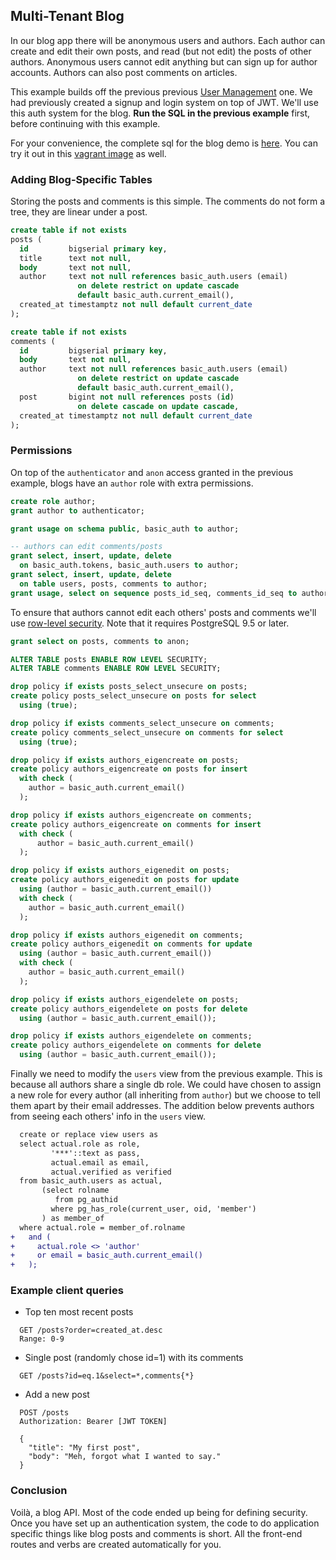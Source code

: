 ## Multi-Tenant Blog

In our blog app there will be anonymous users and authors. Each
author can create and edit their own posts, and read (but not edit)
the posts of other authors. Anonymous users cannot edit anything
but can sign up for author accounts. Authors can also post comments
on articles.

This example builds off the previous previous [User Management](users/)
one. We had previously created a signup and login system on top of
JWT. We'll use this auth system for the blog. **Run the SQL in the
previous example** first, before continuing with this example.

For your convenience, the complete sql for the blog demo is
[here](https://github.com/begriffs/postgrest/blob/master/schema-templates/blog.sql).
You can try it out in this [vagrant
image](https://github.com/ruslantalpa/blogdemo) as well.

### Adding Blog-Specific Tables

Storing the posts and comments is this simple. The comments do not
form a tree, they are linear under a post.

```sql
create table if not exists
posts (
  id         bigserial primary key,
  title      text not null,
  body       text not null,
  author     text not null references basic_auth.users (email)
               on delete restrict on update cascade
               default basic_auth.current_email(),
  created_at timestamptz not null default current_date
);

create table if not exists
comments (
  id         bigserial primary key,
  body       text not null,
  author     text not null references basic_auth.users (email)
               on delete restrict on update cascade
               default basic_auth.current_email(),
  post       bigint not null references posts (id)
               on delete cascade on update cascade,
  created_at timestamptz not null default current_date
);
```

### Permissions

On top of the `authenticator` and `anon` access granted in the
previous example, blogs have an `author` role with extra permissions.

```sql
create role author;
grant author to authenticator;

grant usage on schema public, basic_auth to author;

-- authors can edit comments/posts
grant select, insert, update, delete
  on basic_auth.tokens, basic_auth.users to author;
grant select, insert, update, delete
  on table users, posts, comments to author;
grant usage, select on sequence posts_id_seq, comments_id_seq to author;
```

To ensure that authors cannot edit each others' posts and comments
we'll use [row-level
security](http://www.postgresql.org/docs/9.5/static/ddl-rowsecurity.html).
Note that it requires PostgreSQL 9.5 or later.

```sql
grant select on posts, comments to anon;

ALTER TABLE posts ENABLE ROW LEVEL SECURITY;
ALTER TABLE comments ENABLE ROW LEVEL SECURITY;

drop policy if exists posts_select_unsecure on posts;
create policy posts_select_unsecure on posts for select
  using (true);

drop policy if exists comments_select_unsecure on comments;
create policy comments_select_unsecure on comments for select
  using (true);

drop policy if exists authors_eigencreate on posts;
create policy authors_eigencreate on posts for insert
  with check (
    author = basic_auth.current_email()
  );

drop policy if exists authors_eigencreate on comments;
create policy authors_eigencreate on comments for insert
  with check (
      author = basic_auth.current_email()
  );

drop policy if exists authors_eigenedit on posts;
create policy authors_eigenedit on posts for update
  using (author = basic_auth.current_email())
  with check (
    author = basic_auth.current_email()
  );

drop policy if exists authors_eigenedit on comments;
create policy authors_eigenedit on comments for update
  using (author = basic_auth.current_email())
  with check (
    author = basic_auth.current_email()
  );

drop policy if exists authors_eigendelete on posts;
create policy authors_eigendelete on posts for delete
  using (author = basic_auth.current_email());

drop policy if exists authors_eigendelete on comments;
create policy authors_eigendelete on comments for delete
  using (author = basic_auth.current_email());
```

Finally we need to modify the `users` view from the previous example.
This is because all authors share a single db role. We could have
chosen to assign a new role for every author (all inheriting from
`author`) but we choose to tell them apart by their email addresses.
The addition below prevents authors from seeing each others' info
in the `users` view.


```diff
  create or replace view users as
  select actual.role as role,
         '***'::text as pass,
         actual.email as email,
         actual.verified as verified
  from basic_auth.users as actual,
       (select rolname
          from pg_authid
         where pg_has_role(current_user, oid, 'member')
       ) as member_of
  where actual.role = member_of.rolname
+   and (
+     actual.role <> 'author'
+     or email = basic_auth.current_email()
+   );
```

### Example client queries

* Top ten most recent posts

```HTTP
  GET /posts?order=created_at.desc
  Range: 0-9
```

* Single post (randomly chose id=1) with its comments

```HTTP
  GET /posts?id=eq.1&select=*,comments{*}
```

* Add a new post

```HTTP
  POST /posts
  Authorization: Bearer [JWT TOKEN]

  {
    "title": "My first post",
    "body": "Meh, forgot what I wanted to say."
  }
```

### Conclusion

Voilà, a blog API. Most of the code ended up being for defining
security. Once you have set up an authentication system, the code
to do application specific things like blog posts and comments is
short.  All the front-end routes and verbs are created automatically
for you.
